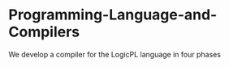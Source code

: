# Programming-Language-and-Compilers
We develop a compiler for the LogicPL language in four phases 

